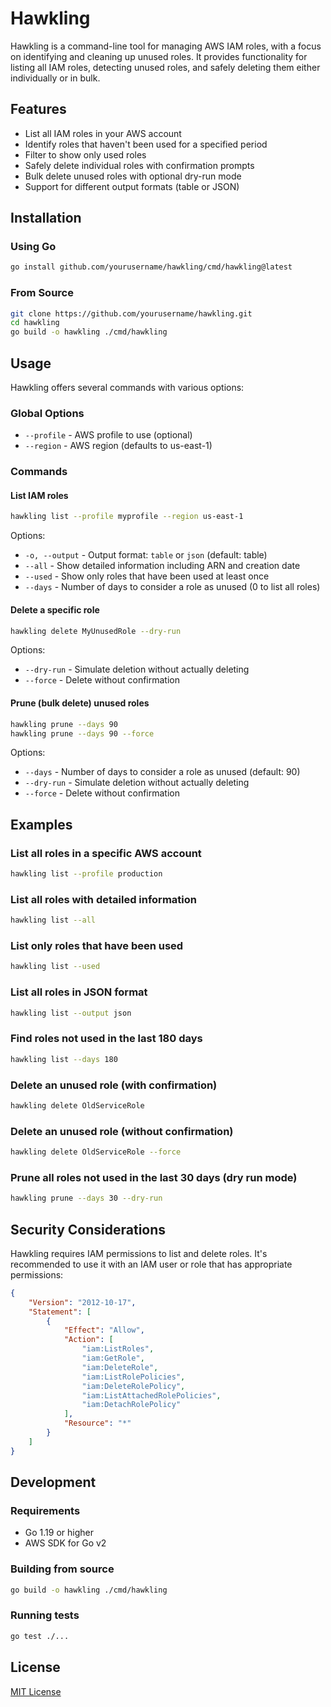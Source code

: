 # Hawkling

Hawkling is a command-line tool for managing AWS IAM roles, with a focus on identifying and cleaning up unused roles. It provides functionality for listing all IAM roles, detecting unused roles, and safely deleting them either individually or in bulk.

## Features

- List all IAM roles in your AWS account
- Identify roles that haven't been used for a specified period
- Filter to show only used roles
- Safely delete individual roles with confirmation prompts
- Bulk delete unused roles with optional dry-run mode
- Support for different output formats (table or JSON)

## Installation

### Using Go

```bash
go install github.com/yourusername/hawkling/cmd/hawkling@latest
```

### From Source

```bash
git clone https://github.com/yourusername/hawkling.git
cd hawkling
go build -o hawkling ./cmd/hawkling
```

## Usage

Hawkling offers several commands with various options:

### Global Options

- `--profile` - AWS profile to use (optional)
- `--region` - AWS region (defaults to us-east-1)

### Commands

#### List IAM roles

```bash
hawkling list --profile myprofile --region us-east-1
```

Options:
- `-o, --output` - Output format: `table` or `json` (default: table)
- `--all` - Show detailed information including ARN and creation date
- `--used` - Show only roles that have been used at least once
- `--days` - Number of days to consider a role as unused (0 to list all roles)

#### Delete a specific role

```bash
hawkling delete MyUnusedRole --dry-run
```

Options:
- `--dry-run` - Simulate deletion without actually deleting
- `--force` - Delete without confirmation

#### Prune (bulk delete) unused roles

```bash
hawkling prune --days 90
hawkling prune --days 90 --force
```

Options:
- `--days` - Number of days to consider a role as unused (default: 90)
- `--dry-run` - Simulate deletion without actually deleting
- `--force` - Delete without confirmation

## Examples

### List all roles in a specific AWS account

```bash
hawkling list --profile production
```

### List all roles with detailed information

```bash
hawkling list --all
```

### List only roles that have been used

```bash
hawkling list --used
```

### List all roles in JSON format

```bash
hawkling list --output json
```

### Find roles not used in the last 180 days

```bash
hawkling list --days 180
```

### Delete an unused role (with confirmation)

```bash
hawkling delete OldServiceRole
```

### Delete an unused role (without confirmation)

```bash
hawkling delete OldServiceRole --force
```

### Prune all roles not used in the last 30 days (dry run mode)

```bash
hawkling prune --days 30 --dry-run
```

## Security Considerations

Hawkling requires IAM permissions to list and delete roles. It's recommended to use it with an IAM user or role that has appropriate permissions:

```json
{
    "Version": "2012-10-17",
    "Statement": [
        {
            "Effect": "Allow",
            "Action": [
                "iam:ListRoles",
                "iam:GetRole",
                "iam:DeleteRole",
                "iam:ListRolePolicies",
                "iam:DeleteRolePolicy",
                "iam:ListAttachedRolePolicies",
                "iam:DetachRolePolicy"
            ],
            "Resource": "*"
        }
    ]
}
```

## Development

### Requirements

- Go 1.19 or higher
- AWS SDK for Go v2

### Building from source

```bash
go build -o hawkling ./cmd/hawkling
```

### Running tests

```bash
go test ./...
```

## License

[MIT License](LICENSE)